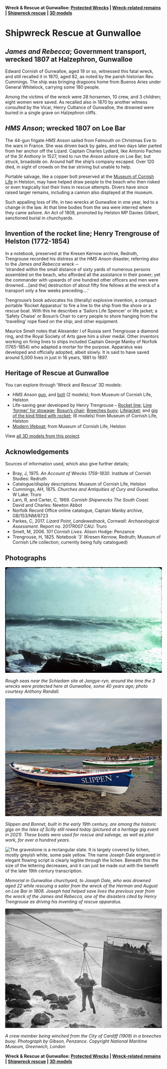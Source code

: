 **Wreck & Rescue at Gunwalloe: [Protected Wrecks](protected-wrecks-at-gunwalloe.md) &#124; [Wreck-related remains](more-wreck-related-remains-gunwalloe.md) &#124; [Shipwreck rescue](shipwreck-rescue-at-gunwalloe.md) &#124; [3D models](3D-model-descriptions.md)**

# Shipwreck Rescue at Gunwalloe

## *James and Rebecca*; Government transport, wrecked 1807 at Halzephron, Gunwalloe

Edward Cornish of Gunwalloe, aged 19 or so, witnessed this fatal wreck, and still recalled it in 1870, aged 82, as noted by the parish historian Rev. Cummings. The ship was bringing dragoons home from Buenos Aries under General Whitelock, carrying some 180 people. 

Among the victims of the wreck were 28 horsemen, 10 crew, and 3 children; eight women were saved. As recalled also in 1870 by another witness consulted by the Vicar, Henry Cuttance of Gunwalloe, the drowned were buried in a single grave on Halzephron cliffs. 

## *HMS Anson*; wrecked 1807 on Loe Bar 

The 44-gun frigate *HMS Anson* sailed from Falmouth on Christmas Eve to the wars in France. She was driven back by gales, and two days later parted from her anchor off the Lizard. Captain Charles Lydiard, like Antonio Pacheo of the *St Anthony* in 1527, tried to run the *Anson* ashore on Loe Bar, but struck, broadside on. Around half the ship’s company escaped. Over 120 died, in sight of crowds on the bar striving but unable to help.

Portable salvage, like a copper bolt preserved at the [Museum of Cornish Life](https://museumofcornishlife.co.uk) in Helston, may have helped draw people to the beach who then risked or even tragically lost their lives in rescue attempts. Divers have since raised larger remains, including a cannon also displayed at the museum.

Such appalling loss of life, in two wrecks at Gunwalloe in one year, led to a change in the law. At that time bodies from the sea were interred where they came ashore. An Act of 1808, promoted by Helston MP Davies Gilbert, sanctioned burial in churchyards.

## Invention of the rocket line; Henry Trengrouse of Helston (1772-1854) 

In a notebook, preserved at the Kresen Kernow archive, Redruth, Trengrouse recorded his distress at the *HMS Anson* disaster, referring also to the *James and Rebecca* wreck ─   
‘stranded within the small distance of sixty yards of numerous persons assembled on the beach, who afforded all the assistance in their power; yet the commander with upwards of one hundred other officers and men were drowned….[and the] destruction of about fifty fine fellows at the wreck of a transport only a few weeks preceding….’

Trengrouse’s book advocates his (literally) explosive invention, a compact portable ‘Rocket Apparatus’ to fire a line to the ship from the shore or a rescue boat. With this he describes a ‘Sailors Life Spencer’ or life jacket; a ‘Safety Chaise’ or Bosun’s Chair to carry people to shore hanging from the ‘travelling’ rope fixed on the ship; and other equipment.

Maurice Smelt notes that Alexander I of Russia sent Trengrouse a diamond ring, and the Royal Society of Arts gave him a silver medal. Other inventors working on firing lines to ships included Captain George Manby of Norfolk (1765-1854) who adapted a mortar for the purpose. Apparatus was developed and officially adopted, albeit slowly. It is said to have saved around 5,000 lives in just in 16 years, 1881 to 1897.

## Heritage of Rescue at Gunwalloe 

You can explore through ‘Wreck and Rescue’ 3D models:

* *HMS Anson* [gun](https://sketchfab.com/3d-models/cannon-from-hms-anson-4968ee81b5f04c388129c758b05a94dd), and [bolt](https://sketchfab.com/3d-models/clench-bolt-from-hms-anson-7cee3c157fac4ec3a5c6b5af998c5e25) (2 models); from Museum of Cornish Life, Helston
* Life-saving gear developed by Henry Trengrouse – [Rocket line](https://sketchfab.com/3d-models/rescue-apparatus-coiled-rocket-line-08cb44f703904e9f8a6717502e142b48); [Line ‘former’ for stowage](https://sketchfab.com/3d-models/rescue-apparatus-rocket-line-former-a162873a58a7446cab8094287f79ebd2); [Bosun’s chair](https://sketchfab.com/3d-models/trengrouses-bosuns-chair-d8aa65895b044bc3994342badecbdd35); [Breeches buoy](https://sketchfab.com/3d-models/breeches-buoy-56ebae3995f84ecc9ceb4fb5698d052d); [Lifejacket](https://sketchfab.com/3d-models/trengrouses-life-spencer-early-life-jacket-ce46b9e728bf4833b0659c7236356677); and [gig of the kind fitted with rocket](https://sketchfab.com/3d-models/pilot-gig-model-6fe215051223473ba31824d3de0ac091); (6 models) from Museum of Cornish Life, Helston
* [Modern lifeboat](https://sketchfab.com/3d-models/model-of-the-lizard-lifeboat-rnlb-duke-of-york-8619d5cb78964887bd31e0953f7dfd11); from Museum of Cornish Life, Helston

View [all 3D models from this project](3D-model-descriptions.md).

## Acknowledgements 

Sources of information used, which also give further details;

* Bray, J, 1975. *An Account of Wrecks 1759-1830*. Institute of Cornish Studies: Redruth 
* Catalogue/display descriptions: Museum of Cornish Life, Helston
* Cummings, AH, 1875. *Churches and Antiquities of Cury and Gunwalloe*. W Lake: Truro
* Larn, R, and Carter, C, 1969. *Cornish Shipwrecks The South Coast*. David and Charles: Newton Abbot
* Norfolk Record Office online catalogue, Captain Manby archive, GB/153/NM/6723
* Parkes, C, 2017. *Lizard Point, Landewednack, Cornwall: Archaeological Assessment*. Report no. 2017R007 CAU: Truro
* Smelt, M, 2006. *101 Cornish Lives.* Alison Hodge: Penzance
* Trengrouse, H, 1825. Notebook ‘3’ (Kresen Kernow, Redruth; Museum of Cornish Life collection, currently being fully catalogued)

## Photographs

![The view facing out to sea is full of large breakers with white streaked sides and curling white tops. Signs of spray in the scene and wear on the print contribute to a sense of the conditions often prevailing on the site and the passage of time since its designation.](website-images/1-Jangye-ryn-AR.jpg)

*Rough seas near the Schiedam site at Jangye-ryn, around the time the 3 wrecks were protected here at Gunwalloe, some 40 years ago; photo courtesy Anthony Randall.*

![These two early gigs, Slippen painted in blue, and Bonnet in green, are drawn up on the wide sandy beach beside a calm sea at Porthmellon, St Mary’s. Beyond are Padstow gig Teaser and other boats and rowers.](website-images/2-Slippen-and-Bonnet-at-Porthmellon.jpg)

*Slippen and Bonnet, built in the early 19th century, are among the historic gigs on the Isles of Scilly still rowed today (pictured at a heritage gig event in 2021). These boats were used for rescue and salvage, as well as pilot work, for over a hundred years.*

![The gravestone is a rectangular slate. It is largely covered by lichen, mostly greyish white, some pale yellow. The name Joseph Dale engraved in elegant flowing script is clearly legible through the lichen. Beneath this the size of the lettering decreases, and it can just be made out with the benefit of the later 19th century transcription.](website-images/3-Joseph-Dale-memorial.JPG)

*Memorial in Gunwalloe churchyard, to Joseph Dale, who was drowned aged 22 while rescuing a sailor from the wreck of the Herman and August on Loe Bar in 1808. Joseph had helped save lives the previous year from the wreck of the James and Rebecca, one of the disasters cited by Henry Trengrouse as driving his inventing of rescue apparatus.*

![The scene is an expanse of stormy white surf foam, with the dark square bulk of the stranded steamer's bow to the right. In the centre a seaman wearing working clothes, in the breeches buoy, hangs over the sea from ropes rising from the ship to the cliff you can sense behind you from the steepness of the ropes' slant.](website-images/4-City-of-Cardiff-1909-rescue.jpg)

*A crew member being winched from the City of Cardiff (1909) in a breeches buoy. Photograph by Gibson, Penzance. Copyright National Maritime Museum, Greenwich, London*

**Wreck & Rescue at Gunwalloe: [Protected Wrecks](protected-wrecks-at-gunwalloe.md) &#124; [Wreck-related remains](more-wreck-related-remains-gunwalloe.md) &#124; [Shipwreck rescue](shipwreck-rescue-at-gunwalloe.md) &#124; [3D models](3D-model-descriptions.md)**
